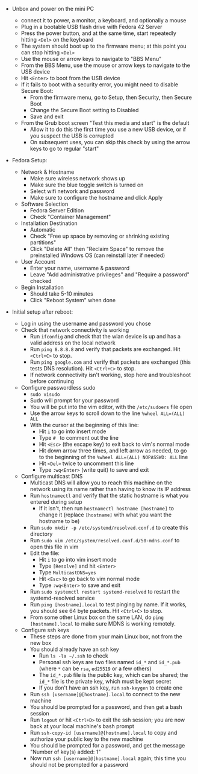 * Unbox and power on the mini PC
    * connect it to power, a monitor, a keyboard, and optionally a mouse
    * Plug in a bootable USB flash drive with Fedora 42 Server
    * Press the power button, and at the same time, start repeatedly hitting `<Del>` on the keyboard
    * The system should boot up to the firmware menu; at this point you can stop hitting `<Del>`
    * Use the mouse or arrow keys to navigate to "BBS Menu"
    * From the BBS Menu, use the mouse or arrow keys to navigate to the USB device
    * Hit `<Enter>` to boot from the USB device
	* If it fails to boot with a security error, you might need to disable Secure Boot:
		* From the firmware menu, go to Setup, then Security, then Secure Boot
		* Change the Secure Boot setting to Disabled
		* Save and exit
	* From the Grub boot screen "Test this media and start" is the default
        * Allow it to do this the first time you use a new USB device, or if you suspect the USB is corrupted
        * On subsequent uses, you can skip this check by using the arrow keys to go to regular "start"

* Fedora Setup:
	* Network & Hostname
		* Make sure wireless network shows up
		* Make sure the blue toggle switch is turned on
		* Select wifi network and password
		* Make sure to configure the hostname and click Apply
	* Software Selection
		* Fedora Server Edition
		* Check "Container Management"
	* Installation Destination
		* Automatic
		* Check "Free up space by removing or shrinking existing partitions"
		* Click "Delete All" then "Reclaim Space" to remove the preinstalled Windows OS (can reinstall later if needed)
	* User Account
		* Enter your name, username & password
		* Leave "Add administrative privileges" and "Require a password" checked
	* Begin Installation
		* Should take 5-10 minutes
		* Click "Reboot System" when done

* Initial setup after reboot:
	* Log in using the username and password you chose
	* Check that network connectivity is working
        * Run `ifconfig` and check that the wlan device is up and has a valid address on the local network
        * Run `ping 8.8.8.8` and verify that packets are exchanged.  Hit `<Ctrl+C>` to stop.
        * Run `ping google.com` and verify that packets are exchanged (this tests DNS resolution).  Hit `<Ctrl+C>` to stop.
		* If network connectivity isn't working, stop here and troubleshoot before continuing
	* Configure passwordless sudo
		* `sudo visudo`
		* Sudo will prompt for your password
		* You will be put into the vim editor, with the `/etc/sudoers` file open
		* Use the arrow keys to scroll down to the line `%wheel ALL=(ALL) ALL`
		* With the cursor at the beginning of this line:
			* Hit `i` to go into insert mode
			* Type `# ` to comment out the line
			* Hit `<Esc>` (the escape key) to exit back to vim's normal mode
			* Hit down arrow three times, and left arrow as needed, to go to the beginning of the `%wheel ALL=(ALL) NOPASSWD: ALL` line
			* Hit `<Del>` twice to uncomment this line
			* Type `:wq<Enter>` (write quit) to save and exit
	* Configure multicast DNS
		* Multicast DNS will allow you to reach this machine on the network using its name rather than having to know its IP address
		* Run `hostnamectl` and verify that the static hostname is what you entered during setup
			* If it isn't, then run `hostnamectl hostname [hostname]` to change it (replace `[hostname]` with what you want the hostname to be)
		* Run `sudo mkdir -p /etc/systemd/resolved.conf.d` to create this directory
		* Run `sudo vim /etc/system/resolved.conf.d/50-mdns.conf` to open this file in vim
		* Edit the file:
			* Hit `i` to go into vim insert mode
			* Type `[Resolve]` and hit `<Enter>`
			* Type `MulticastDNS=yes`
			* Hit `<Esc>` to go back to vim normal mode
			* Type `:wq<Enter>` to save and exit
		* Run `sudo systemctl restart systemd-resolved` to restart the systemd-resolved service
		* Run `ping [hostname].local` to test pinging by name.  If it works, you should see 64 byte packets.  Hit `<Ctrl+C>` to stop.
		* From some other Linux box on the same LAN, do `ping [hostname].local` to make sure MDNS is working remotely.
	* Configure ssh keys
        * These steps are done from your main Linux box, not from the new box
		* You should already have an ssh key
			* Run `ls -la ~/.ssh` to check
			* Personal ssh keys are two files named `id_*` and `id_*.pub` (where `*` can be `rsa`, `ed25519` or a few others)
			* The `id_*.pub` file is the public key, which can be shared; the `id_*` file is the private key, which must be kept secret
			* If you don't have an ssh key, run `ssh-keygen` to create one
		* Run `ssh [username]@[hostname].local` to connect to the new machine
		* You should be prompted for a password, and then get a bash session
		* Run `logout` or hit `<Ctrl+D>` to exit the ssh session; you are now back at your local machine's bash prompt
		* Run `ssh-copy-id [username]@[hostname].local` to copy and authorize your public key to the new machine
		* You should be prompted for a password, and get the message "Number of key(s) added: 1"
		* Now run `ssh [username]@[hostname].local` again; this time you should not be prompted for a password
